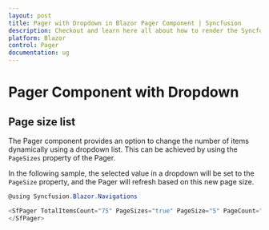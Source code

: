 ```yaml
---
layout: post
title: Pager with Dropdown in Blazor Pager Component | Syncfusion
description: Checkout and learn here all about how to render the Syncfusion Blazor Pager component with dropdown and much more.
platform: Blazor
control: Pager
documentation: ug
---
```



# Pager Component with Dropdown

## Page size list

The Pager component provides an option to change the number of items dynamically using a dropdown list. This can be achieved by using the `PageSizes` property of the Pager. 

In the following sample, the selected value in a dropdown will be set to the `PageSize` property, and the Pager will refresh based on this new page size.

```csharp
@using Syncfusion.Blazor.Navigations

<SfPager TotalItemsCount="75" PageSizes="true" PageSize="5" PageCount="5">
</SfPager>

```